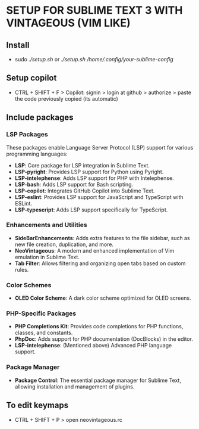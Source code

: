 # SETUP FOR SUBLIME TEXT 3 WITH VINTAGEOUS (VIM LIKE)

## Install

- sudo _./setup.sh_ or _./setup.sh /home/.config/your-sublime-config_

## Setup copilot

- CTRL + SHIFT + F > Copilot: signin > login at github > authorize > paste the code previously copied (its automatic)

## Include packages


### **LSP Packages**
These packages enable Language Server Protocol (LSP) support for various programming languages:
- **LSP**: Core package for LSP integration in Sublime Text.
- **LSP-pyright**: Provides LSP support for Python using Pyright.
- **LSP-intelephense**: Adds LSP support for PHP with Intelephense.
- **LSP-bash**: Adds LSP support for Bash scripting.
- **LSP-copilot**: Integrates GitHub Copilot into Sublime Text.
- **LSP-eslint**: Provides LSP support for JavaScript and TypeScript with ESLint.
- **LSP-typescript**: Adds LSP support specifically for TypeScript.

### **Enhancements and Utilities**
- **SideBarEnhancements**: Adds extra features to the file sidebar, such as new file creation, duplication, and more.
- **NeoVintageous**: A modern and enhanced implementation of Vim emulation in Sublime Text.
- **Tab Filter**: Allows filtering and organizing open tabs based on custom rules.

### **Color Schemes**
- **OLED Color Scheme**: A dark color scheme optimized for OLED screens.

### **PHP-Specific Packages**
- **PHP Completions Kit**: Provides code completions for PHP functions, classes, and constants.
- **PhpDoc**: Adds support for PHP documentation (DocBlocks) in the editor.
- **LSP-intelephense**: (Mentioned above) Advanced PHP language support.

### **Package Manager**
- **Package Control**: The essential package manager for Sublime Text, allowing installation and management of plugins.

## To edit keymaps

- CTRL + SHIFT + P > open neovintageous.rc